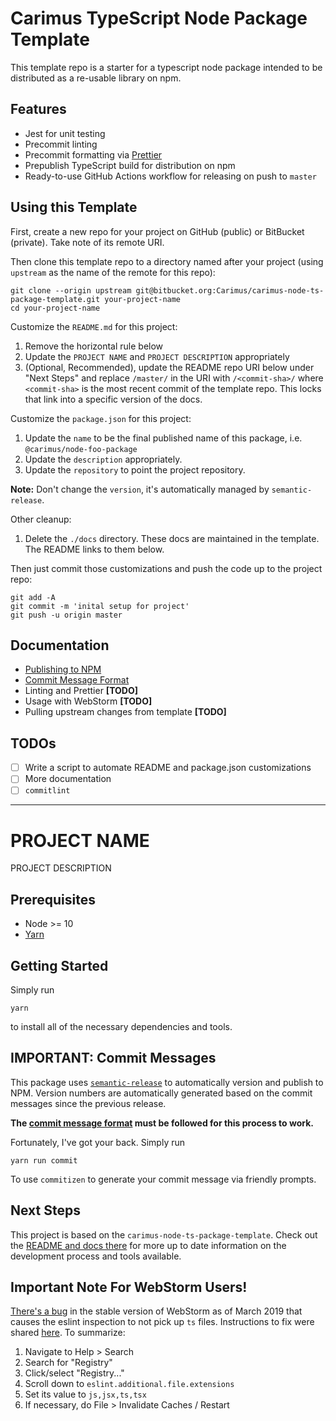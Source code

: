 # Carimus TypeScript Node Package Template

This template repo is a starter for a typescript node package intended to be distributed as a
re-usable library on npm.

## Features

 - Jest for unit testing
 - Precommit linting
 - Precommit formatting via [Prettier](https://prettier.io)
 - Prepublish TypeScript build for distribution on npm
 - Ready-to-use GitHub Actions workflow for releasing on push to `master`

## Using this Template

First, create a new repo for your project on GitHub (public) or BitBucket (private). Take note
of its remote URI.

Then clone this template repo to a directory named after your project (using `upstream` as the
name of the remote for this repo):

```
git clone --origin upstream git@bitbucket.org:Carimus/carimus-node-ts-package-template.git your-project-name
cd your-project-name
```

Customize the `README.md` for this project:

1. Remove the horizontal rule below
2. Update the `PROJECT NAME` and `PROJECT DESCRIPTION` appropriately
3. (Optional, Recommended), update the README repo URI below under "Next Steps" and replace
   `/master/` in the URI with `/<commit-sha>/` where `<commit-sha>` is the most recent commit
   of the template repo. This locks that link into a specific version of the docs.

Customize the `package.json` for this project:

1. Update the `name` to be the final published name of this package, i.e. `@carimus/node-foo-package`
2. Update the `description` appropriately.
3. Update the `repository` to point the project repository.

**Note:** Don't change the `version`, it's automatically managed by `semantic-release`.

Other cleanup:

1. Delete the `./docs` directory. These docs are maintained in the template. The README links to
   them below.

Then just commit those customizations and push the code up to the project repo:

```
git add -A
git commit -m 'inital setup for project'
git push -u origin master
``` 

## Documentation

 - [Publishing to NPM](./docs/PUBLISHING.md)
 - [Commit Message Format](./docs/COMMITS.md)
 - Linting and Prettier **[TODO]**
 - Usage with WebStorm **[TODO]**
 - Pulling upstream changes from template **[TODO]**

## TODOs

 - [ ] Write a script to automate README and package.json customizations
 - [ ] More documentation
 - [ ] `commitlint`

----------------------------------------

# PROJECT NAME

PROJECT DESCRIPTION

## Prerequisites

 - Node >= 10
 - [Yarn](https://yarnpkg.com)

## Getting Started

Simply run

```
yarn
```

to install all of the necessary dependencies and tools.

## IMPORTANT: Commit Messages

This package uses [`semantic-release`](https://github.com/semantic-release/semantic-release) to
automatically version and publish to NPM. Version numbers are automatically generated based on the
commit messages since the previous release.

**The [commit message format](./docs/COMMITS.md) must be followed for this process to work.**

Fortunately, I've got your back. Simply run

```
yarn run commit
```

To use `commitizen` to generate your commit message via friendly prompts.

## Next Steps

This project is based on the `carimus-node-ts-package-template`. Check out the
[README and docs there](https://bitbucket.org/Carimus/carimus-node-ts-package-template/src/master/README.md)
for more up to date information on the development process and tools available.

## Important Note For WebStorm Users!

[There's a bug](https://youtrack.jetbrains.com/issue/WEB-36988) in the stable version of WebStorm
as of March 2019 that causes the eslint inspection to not pick up `ts` files. Instructions to fix
were shared [here](https://intellij-support.jetbrains.com/hc/en-us/community/posts/115000225170/comments/360000332879).
To summarize:

1. Navigate to Help > Search
2. Search for "Registry"
3. Click/select "Registry..."
4. Scroll down to `eslint.additional.file.extensions`
5. Set its value to `js,jsx,ts,tsx`
6. If necessary, do File > Invalidate Caches / Restart 
